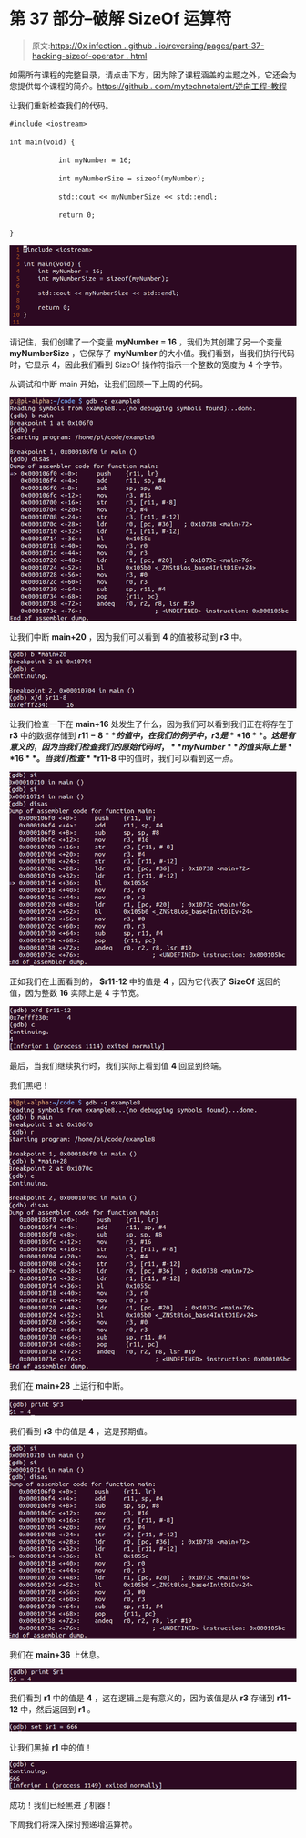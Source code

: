 # 第 37 部分–破解 SizeOf 运算符

> 原文:[https://0x infection . github . io/reversing/pages/part-37-hacking-sizeof-operator . html](https://0xinfection.github.io/reversing/pages/part-37-hacking-sizeof-operator.html)

如需所有课程的完整目录，请点击下方，因为除了课程涵盖的主题之外，它还会为您提供每个课程的简介。[https://github . com/mytechnotalent/逆向工程-教程](https://github.com/mytechnotalent/Reverse-Engineering-Tutorial)

让我们重新检查我们的代码。

```
#include <iostream>

int main(void) {

            int myNumber = 16;

            int myNumberSize = sizeof(myNumber);

            std::cout << myNumberSize << std::endl;

            return 0;

}

```

![](img/1efad7ade45ac472edd5b28af3f2b37d.png)

请记住，我们创建了一个变量 **myNumber = 16** ，我们为其创建了另一个变量 **myNumberSize** ，它保存了 **myNumber** 的大小值。我们看到，当我们执行代码时，它显示 4，因此我们看到 SizeOf 操作符指示一个整数的宽度为 4 个字节。

从调试和中断 main 开始，让我们回顾一下上周的代码。

![](img/e03c299d096c34fb159cc46e8062f4d8.png)

让我们中断 **main+20** ，因为我们可以看到 **4** 的值被移动到 **r3** 中。

![](img/c6ab284a8ffad170a46e704562eb98a4.png)

让我们检查一下在 **main+16** 处发生了什么，因为我们可以看到我们正在将存在于 **r3** 中的数据存储到 **$r11-8** 的值中，在我们的例子中，r3 是 **16** 。这是有意义的，因为当我们检查我们的原始代码时， **myNumber** 的值实际上是 **16** 。当我们检查 **$r11-8** 中的值时，我们可以看到这一点。

![](img/a7ed5a1f56091127ef99a0f9598a0368.png)

正如我们在上面看到的， **$r11-12** 中的值是 **4** ，因为它代表了 **SizeOf** 返回的值，因为整数 **16** 实际上是 4 字节宽。

![](img/94cc55b23a1844e4625faeeb7ef2e775.png)

最后，当我们继续执行时，我们实际上看到值 **4** 回显到终端。

我们黑吧！

![](img/6eb5fa93e2ccfe86a3c7a370ab2826bb.png)

我们在 **main+28** 上运行和中断。

![](img/b7e7482b3785d00cb919075f4eb3d054.png)

我们看到 **r3** 中的值是 **4** ，这是预期值。

![](img/6f49b4c6d519332e4d3c52e219c2855c.png)

我们在 **main+36** 上休息。

![](img/ceed6c7c7efc6ba8d9925478b3d5f06d.png)

我们看到 **r1** 中的值是 **4** ，这在逻辑上是有意义的，因为该值是从 **r3** 存储到 **r11-12** 中，然后返回到 **r1** 。

![](img/12997ff7a36a97944600f270ecaee3e1.png)

让我们黑掉 **r1** 中的值！

![](img/931b907c4b09209b99a2579f6bf26896.png)

成功！我们已经黑进了机器！

下周我们将深入探讨预递增运算符。